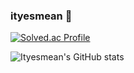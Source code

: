 ### ityesmean 👋


[![Solved.ac Profile](http://mazassumnida.wtf/api/v2/generate_badge?boj=ityesmean)](https://solved.ac/ityesmean/)


![Ityesmean's GitHub stats](https://github-readme-stats.vercel.app/api?username=ityesmean&show_icons=true&theme=radical)
